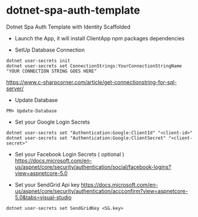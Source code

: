 # dotnet-spa-auth-template
Dotnet Spa Auth Template with Identity Scaffolded

- Launch the App, it will install ClientApp npm packages dependencies

- SetUp Database Connection
```
dotnet user-secrets init
dotnet user-secrets set ConnectionStrings:YourConnectionStringName "YOUR CONNECTION STRING GOES HERE"
```
https://www.c-sharpcorner.com/article/get-connectionstring-for-sql-server/


- Update Database
```
PM> Update-Database
```
- Set your Google Login Secrets
```
dotnet user-secrets set "Authentication:Google:ClientId" "<client-id>"
dotnet user-secrets set "Authentication:Google:ClientSecret" "<client-secret>"
```
- Set your Facebook Login Secrets ( optional )
https://docs.microsoft.com/en-us/aspnet/core/security/authentication/social/facebook-logins?view=aspnetcore-5.0

- Set your SendGrid Api key
https://docs.microsoft.com/en-us/aspnet/core/security/authentication/accconfirm?view=aspnetcore-5.0&tabs=visual-studio

```
dotnet user-secrets set SendGridKey <SG.key>
```
